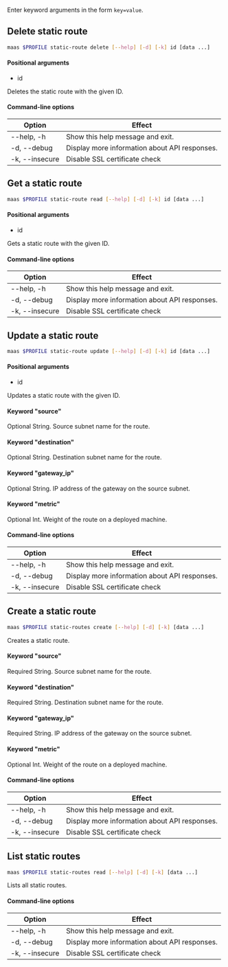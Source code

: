 Enter keyword arguments in the form `key=value`.

## Delete static route

```bash
maas $PROFILE static-route delete [--help] [-d] [-k] id [data ...] 
```

#### Positional arguments
- id

Deletes the static route with the given ID.

#### Command-line options
| Option         | Effect                                        |
|----------------|-----------------------------------------------|
| --help, -h     | Show this help message and exit.              |
| -d, --debug    | Display more information about API responses. |
| -k, --insecure | Disable SSL certificate check                 |

## Get a static route

```bash
maas $PROFILE static-route read [--help] [-d] [-k] id [data ...] 
```

#### Positional arguments
- id

Gets a static route with the given ID.

#### Command-line options
| Option         | Effect                                        |
|----------------|-----------------------------------------------|
| --help, -h     | Show this help message and exit.              |
| -d, --debug    | Display more information about API responses. |
| -k, --insecure | Disable SSL certificate check                 |

## Update a static route

```bash
maas $PROFILE static-route update [--help] [-d] [-k] id [data ...] 
```

#### Positional arguments
- id


Updates a static route with the given ID.

#### Keyword "source"
Optional String. Source subnet name for the route.

#### Keyword "destination"
Optional String. Destination subnet name for the route.

#### Keyword "gateway_ip"
Optional String.  IP address of the gateway on the source subnet.

#### Keyword "metric"
Optional Int. Weight of the route on a deployed machine.

#### Command-line options
| Option         | Effect                                        |
|----------------|-----------------------------------------------|
| --help, -h     | Show this help message and exit.              |
| -d, --debug    | Display more information about API responses. |
| -k, --insecure | Disable SSL certificate check                 |

## Create a static route

```bash
maas $PROFILE static-routes create [--help] [-d] [-k] [data ...] 
```

Creates a static route.

#### Keyword "source"
Required String. Source subnet name for the route.

#### Keyword "destination"
Required String. Destination subnet name for the route.

#### Keyword "gateway_ip"
Required String.  IP address of the gateway on the source subnet.

#### Keyword "metric"
Optional Int. Weight of the route on a deployed machine.

#### Command-line options
| Option         | Effect                                        |
|----------------|-----------------------------------------------|
| --help, -h     | Show this help message and exit.              |
| -d, --debug    | Display more information about API responses. |
| -k, --insecure | Disable SSL certificate check                 |

## List static routes

```bash
maas $PROFILE static-routes read [--help] [-d] [-k] [data ...] 
```

Lists all static routes. 

#### Command-line options
| Option         | Effect                                        |
|----------------|-----------------------------------------------|
| --help, -h     | Show this help message and exit.              |
| -d, --debug    | Display more information about API responses. |
| -k, --insecure | Disable SSL certificate check                 |

